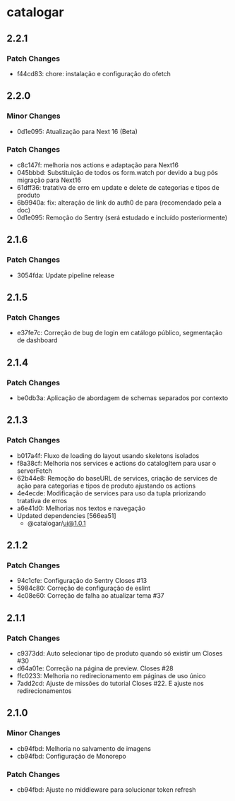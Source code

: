 # catalogar

## 2.2.1

### Patch Changes

- f44cd83: chore: instalação e configuração do ofetch

## 2.2.0

### Minor Changes

- 0d1e095: Atualização para Next 16 (Beta)

### Patch Changes

- c8c147f: melhoria nos actions e adaptação para Next16
- 045bbbd: Substituição de todos os form.watch por <Watch /> devido a bug pós migração para Next16
- 61dff36: tratativa de erro em update e delete de categorias e tipos de produto
- 6b9940a: fix: alteração de link do auth0 de <Link> para <a> (recomendado pela a doc)
- 0d1e095: Remoção do Sentry (será estudado e incluído posteriormente)

## 2.1.6

### Patch Changes

- 3054fda: Update pipeline release

## 2.1.5

### Patch Changes

- e37fe7c: Correção de bug de login em catálogo público, segmentação de dashboard

## 2.1.4

### Patch Changes

- be0db3a: Aplicação de abordagem de schemas separados por contexto

## 2.1.3

### Patch Changes

- b017a4f: Fluxo de loading do layout usando skeletons isolados
- f8a38cf: Melhoria nos services e actions do catalogItem para usar o serverFetch
- 62b44e8: Remoção do baseURL de services, criação de services de ação para categorias e tipos de produto ajustando os actions
- 4e4ecde: Modificação de services para uso da tupla priorizando tratativa de erros
- a6e41d0: Melhorias nos textos e navegação
- Updated dependencies [566ea51]
  - @catalogar/ui@1.0.1

## 2.1.2

### Patch Changes

- 94c1cfe: Configuração do Sentry Closes #13
- 5984c80: Correção de configuração de eslint
- 4c08e60: Correção de falha ao atualizar tema #37

## 2.1.1

### Patch Changes

- c9373dd: Auto selecionar tipo de produto quando só existir um Closes #30
- d64a01e: Correção na página de preview. Closes #28
- ffc0233: Melhoria no redirecionamento em páginas de uso único
- 7add2cd: Ajuste de missões do tutorial Closes #22. E ajuste nos redirecionamentos

## 2.1.0

### Minor Changes

- cb94fbd: Melhoria no salvamento de imagens
- cb94fbd: Configuração de Monorepo

### Patch Changes

- cb94fbd: Ajuste no middleware para solucionar token refresh
